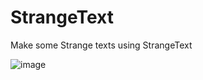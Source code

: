 # StrangeText

Make some Strange texts using StrangeText

![image](https://user-images.githubusercontent.com/86483537/130532421-10217ba8-e31b-46cb-8e07-53599e32fd28.png)
